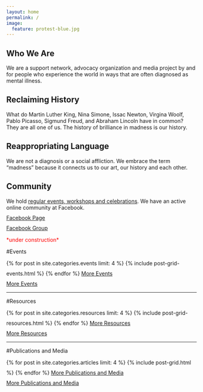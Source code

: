 ```yaml
---
layout: home
permalink: /
image:
  feature: protest-blue.jpg
---
```


<style>
  .btn{
    margin-bottom: 0px;
    margin-top: 10px;
    display: inline-block;
  }
  h1{
    display:inline-block;
  }
</style>

<div class="tiles">

<div class="tile">
  <h2 class="post-title">Who We Are</h2>
  <p class="post-excerpt">We are a support network, advocacy organization and media project by and for people who experience the world in ways that are often diagnosed as mental illness.</p>
</div><!-- /.tile -->

<div class="tile">
  <h2 class="post-title">Reclaiming History</h2>
  <p class="post-excerpt">What do Martin Luther King, Nina Simone, Issac Newton, Virgina Woolf, Pablo Picasso, Sigmund Freud, and Abraham Lincoln have in common? They are all one of us. The history of brilliance in madness is our history.</p>
</div><!-- /.tile -->

<div class="tile">
  <h2 class="post-title">Reappropriating Language</h2>
  <p class="post-excerpt">We are not a diagnosis or a social affliction. We embrace the term “madness” because it connects us to our art, our history and each other.</p>
</div><!-- /.tile -->

<div class="tile">
  <h2 class="post-title">Community</h2>
  <p class="post-excerpt">We hold <a href="/events">regular events, workshops and celebrations</a>. We have an active online community at Facebook.
    <br/><a href="https://www.facebook.com/theicarusproject" class="btn">Facebook Page</a><br/>
    <a href="https://www.facebook.com/groups/2394863930/" class="btn">Facebook Group</a></p>
</div><!-- /.tile -->

</div><!-- /.tiles -->

<p style="color:red;">*under construction*</p>

#Events 

<div class="tiles">
{% for post in site.categories.events limit: 4 %}
  {% include post-grid-events.html %}
{% endfor %}
<a href="{{ site.url }}/events/" class="btn">More Events</a>
</div><!-- /.tiles -->

<div class="tiles"><a href="{{ site.url }}/events/" class="btn">More Events</a></div>

---

#Resources

<div class="tiles">
{% for post in site.categories.resources limit: 4 %}
  {% include post-grid-resources.html %}
{% endfor %}
<a href="{{ site.url }}/resources/" class="btn">More Resources</a>
</div><!-- /.tiles -->

<div class="tiles"><a href="{{ site.url }}/resources/" class="btn">More Resources</a></div>

---

#Publications and Media 

<div class="tiles">
{% for post in site.categories.articles limit: 4 %}
  {% include post-grid.html %}
{% endfor %}
<a href="{{ site.url }}/publications-media/" class="btn">More Publications and Media</a>
</div><!-- /.tiles -->

<div class="tiles"><a href="{{ site.url }}/publications-media/" class="btn">More Publications and Media</a></div>

